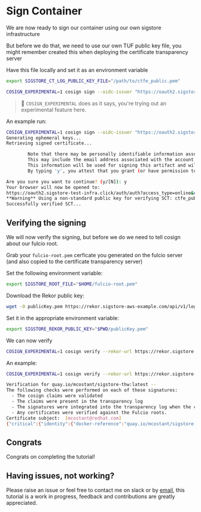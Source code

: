# Sign Container

We are now ready to sign our container using our own sigstore infrastructure

But before we do that, we need to use our own TUF public key file, you might remember created this when deploying the certificate transparency server

Have this file locally and set it as an environment variable

```bash
export SIGSTORE_CT_LOG_PUBLIC_KEY_FILE="/path/to/ctfe_public.pem"
```

```bash
COSIGN_EXPERIMENTAL=1 cosign sign --oidc-issuer "https://oauth2.sigstore-aws-example.com/auth" --fulcio-url "https://fulcio.sigstore-aws-example.com" --rekor-url "https://rekor.sigstore-aws-example.com" <quay_user>/sigstore-thw:latest
```

> :notebook: `COSIGN_EXPERIMENTAL` does as it says, you're trying out an experimental feature here.

An example run:

```bash
COSIGN_EXPERIMENTAL=1 cosign sign --oidc-issuer "https://oauth2.sigstore-aws-example.com/auth" --fulcio-url "https://fulcio.sigstore-aws-example.com" --rekor-url "https://rekor.sigstore-aws-example.com" quay.io/mcostant/sigstore-thw:latest
Generating ephemeral keys...
Retrieving signed certificate...

        Note that there may be personally identifiable information associated with this signed artifact.
        This may include the email address associated with the account with which you authenticate.
        This information will be used for signing this artifact and will be stored in public transparency logs and cannot be removed later.
        By typing 'y', you attest that you grant (or have permission to grant) and agree to have this information stored permanently in transparency logs.

Are you sure you want to continue? (y/[N]): y
Your browser will now be opened to:
https://oauth2.sigstore-test-infra.click/auth/auth?access_type=online&client_id=sigstore&code_challenge=-YrhBfsskEMHE7rlOz4jeCZkqff847vWyswuaaIApXs&code_challenge_method=S256&nonce=2HH9keJQ2fYgBeTFUCxVumwno8y&redirect_uri=http%3A%2F%2Flocalhost%3A36705%2Fauth%2Fcallback&response_type=code&scope=openid+email&state=2HH9kXxXseJTyHsPUiDSnX3F3AX
**Warning** Using a non-standard public key for verifying SCT: ctfe_public.pem
Successfully verified SCT...
```

## Verifying the signing

We will now verify the signing, but before we do we need to tell cosign about our fulcio root.

Grab your `fulcio-root.pem` cerficate you generated on the fulcio server (and also copied to the certificate transparency server)

Set the following environment variable:

```bash
export SIGSTORE_ROOT_FILE="$HOME/fulcio-root.pem"
```

Download the Rekor public key:

```bash
wget -O publicKey.pem https://rekor.sigstore-aws-example.com/api/v1/log/publicKey
```

Set it in the appropriate environment variable:

```bash
export SIGSTORE_REKOR_PUBLIC_KEY="$PWD/publicKey.pem"
```

We can now verify

```bash
COSIGN_EXPERIMENTAL=1 cosign verify --rekor-url https://rekor.sigstore-aws-example.com quay.io/<quay_user>/sigstore-thw:latest
```

An example:

```bash
COSIGN_EXPERIMENTAL=1 cosign verify --rekor-url https://rekor.sigstore-aws-example.com quay.io/mcostant/sigstore-thw:latest

Verification for quay.io/mcostant/sigstore-thw:latest --
The following checks were performed on each of these signatures:
  - The cosign claims were validated
  - The claims were present in the transparency log
  - The signatures were integrated into the transparency log when the certificate was valid
  - Any certificates were verified against the Fulcio roots.
Certificate subject:  [mcostant@redhat.com]
{"critical":{"identity":{"docker-reference":"quay.io/mcostant/sigstore-thw"},"image":{"docker-manifest-digest":"sha256:568999d4aedd444465c442617666359ddcd4dc117b22375983d2576c3847c9ba"},"type":"cosign container image signature"},"optional":null}
```

## Congrats

Congrats on completing the tutorial!

## Having issues, not working?

Please raise an issue or feel free to contact me on slack or by [email](mcostant@redhat.com), this tutorial is a work in progress, feedback and contributions are greatly appreciated.
